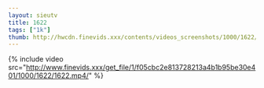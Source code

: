 ```yaml
--- 
layout: sieutv
title: 1622
tags: ["1k"]
thumb: http://hwcdn.finevids.xxx/contents/videos_screenshots/1000/1622/preview.mp4.jpg
---
```

{% include video src="http://www.finevids.xxx/get_file/1/f05cbc2e813728213a4b1b95be30e401/1000/1622/1622.mp4/" %} 
